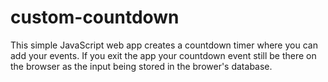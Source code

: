 # custom-countdown
This simple JavaScript web app creates a countdown timer where you can add your events.
If you exit the app your countdown event still be there on the browser as the input being stored in the brower's database.
